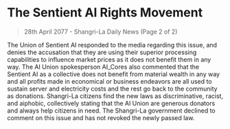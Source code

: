 # The Sentient AI Rights Movement

> 28th April 2077 - Shangri-La Daily News (Page 2 of 2)

The Union of Sentient AI responded to the media regarding this issue, and denies the accusation that they are using their superior processing capabilities to influence market prices as it does not benefit them in any way. The AI Union spokesperson AI_Cores also commented that the Sentient AI as a collective does not benefit from material wealth in any way and all profits made in economical or business endeavors are all used to sustain server and electricity costs and the rest go back to the community as donations. Shangri-La citizens find the new laws as discriminative, racist, and aiphobic, collectively stating that the AI Union are generous donators and always help citizens in need. The Shangri-La government declined to comment on this issue and has not revoked the newly passed law.
